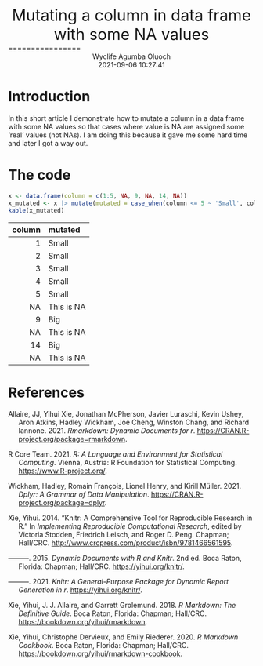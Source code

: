 <center>
<font aspan size = '6'>Mutating a column in data frame with some NA
values</font>
</center>
================
<center>
Wyclife Agumba Oluoch <wyclifeoluoch@gmail.com>
</center>
<center>
2021-09-06 10:27:41
</center>

# Introduction

In this short article I demonstrate how to mutate a column in a data
frame with some NA values so that cases where value is NA are assigned
some ‘real’ values (not NAs). I am doing this because it gave me some
hard time and later I got a way out.

# The code

``` r
x <- data.frame(column = c(1:5, NA, 9, NA, 14, NA))
x_mutated <- x |> mutate(mutated = case_when(column <= 5 ~ 'Small', column > 5 ~ 'Big', column |> is.na() ~ 'This is NA'))
kable(x_mutated)
```

| column | mutated    |
|-------:|:-----------|
|      1 | Small      |
|      2 | Small      |
|      3 | Small      |
|      4 | Small      |
|      5 | Small      |
|     NA | This is NA |
|      9 | Big        |
|     NA | This is NA |
|     14 | Big        |
|     NA | This is NA |

# References

<div id="refs" class="references csl-bib-body hanging-indent">

<div id="ref-R-rmarkdown" class="csl-entry">

Allaire, JJ, Yihui Xie, Jonathan McPherson, Javier Luraschi, Kevin
Ushey, Aron Atkins, Hadley Wickham, Joe Cheng, Winston Chang, and
Richard Iannone. 2021. *Rmarkdown: Dynamic Documents for r*.
<https://CRAN.R-project.org/package=rmarkdown>.

</div>

<div id="ref-R-base" class="csl-entry">

R Core Team. 2021. *R: A Language and Environment for Statistical
Computing*. Vienna, Austria: R Foundation for Statistical Computing.
<https://www.R-project.org/>.

</div>

<div id="ref-R-dplyr" class="csl-entry">

Wickham, Hadley, Romain François, Lionel Henry, and Kirill Müller. 2021.
*Dplyr: A Grammar of Data Manipulation*.
<https://CRAN.R-project.org/package=dplyr>.

</div>

<div id="ref-knitr2014" class="csl-entry">

Xie, Yihui. 2014. “Knitr: A Comprehensive Tool for Reproducible Research
in R.” In *Implementing Reproducible Computational Research*, edited by
Victoria Stodden, Friedrich Leisch, and Roger D. Peng. Chapman;
Hall/CRC. <http://www.crcpress.com/product/isbn/9781466561595>.

</div>

<div id="ref-knitr2015" class="csl-entry">

———. 2015. *Dynamic Documents with R and Knitr*. 2nd ed. Boca Raton,
Florida: Chapman; Hall/CRC. <https://yihui.org/knitr/>.

</div>

<div id="ref-R-knitr" class="csl-entry">

———. 2021. *Knitr: A General-Purpose Package for Dynamic Report
Generation in r*. <https://yihui.org/knitr/>.

</div>

<div id="ref-rmarkdown2018" class="csl-entry">

Xie, Yihui, J. J. Allaire, and Garrett Grolemund. 2018. *R Markdown: The
Definitive Guide*. Boca Raton, Florida: Chapman; Hall/CRC.
<https://bookdown.org/yihui/rmarkdown>.

</div>

<div id="ref-rmarkdown2020" class="csl-entry">

Xie, Yihui, Christophe Dervieux, and Emily Riederer. 2020. *R Markdown
Cookbook*. Boca Raton, Florida: Chapman; Hall/CRC.
<https://bookdown.org/yihui/rmarkdown-cookbook>.

</div>

</div>
